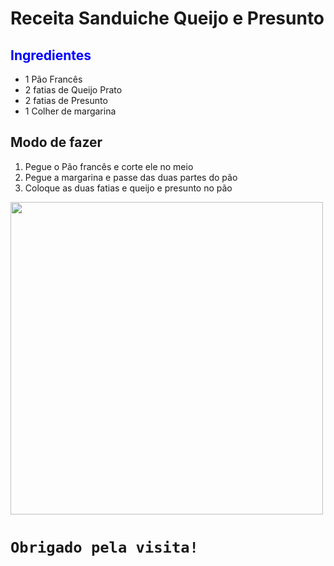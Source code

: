 

# Receita Sanduiche Queijo e Presunto

## <font color=blue>Ingredientes</font>
- 1 Pão Francês
- 2 fatias de Queijo Prato
- 2 fatias de Presunto
- 1 Colher de margarina
## Modo de fazer

1. Pegue o Pão francês e corte ele no meio
1. Pegue a margarina e passe das duas partes do pão
1. Coloque as duas fatias e queijo e presunto no pão

<img src="https://img.freepik.com/fotos-premium/lanche-brasileiro-tipico-pao-de-sal-com-queijo-mussarela-fatiado-e-pao-frances-de-presunto-no-cafe-da-manha_72932-3625.jpg?w=2000" style="max-width: 100%; width: 500px;">




# ```Obrigado pela visita!```





